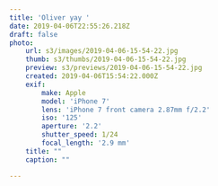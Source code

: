 ```yaml
---
title: 'Oliver yay '
date: 2019-04-06T22:55:26.218Z
draft: false
photo:
    url: s3/images/2019-04-06-15-54-22.jpg
    thumb: s3/thumbs/2019-04-06-15-54-22.jpg
    preview: s3/previews/2019-04-06-15-54-22.jpg
    created: 2019-04-06T15:54:22.000Z
    exif:
        make: Apple
        model: 'iPhone 7'
        lens: 'iPhone 7 front camera 2.87mm f/2.2'
        iso: '125'
        aperture: '2.2'
        shutter_speed: 1/24
        focal_length: '2.9 mm'
    title: ""
    caption: ""

---
```


